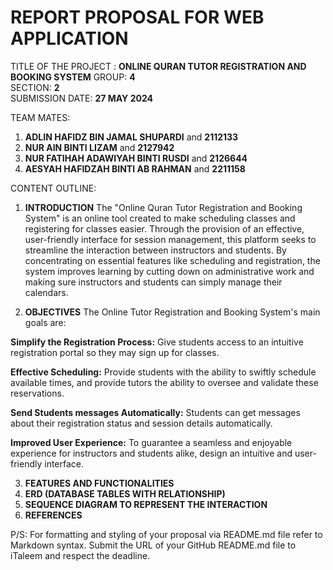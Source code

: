 # REPORT PROPOSAL FOR WEB APPLICATION
TITLE OF THE PROJECT : **ONLINE QURAN TUTOR REGISTRATION AND BOOKING SYSTEM**
GROUP: **4**  
SECTION: **2**  
SUBMISSION DATE: **27 MAY 2024**

TEAM MATES:
1. **ADLIN HAFIDZ BIN JAMAL SHUPARDI** and **2112133**
2. **NUR AIN BINTI LIZAM** and **2127942**
3. **NUR FATIHAH ADAWIYAH BINTI RUSDI** and **2126644**
4. **AESYAH HAFIDZAH BINTI AB RAHMAN** and **2211158**

CONTENT OUTLINE:
1. **INTRODUCTION**
The "Online Quran Tutor Registration and Booking System" is an online tool created to make scheduling classes and registering for classes easier. Through the provision of an effective, user-friendly interface for session management, this platform seeks to streamline the interaction between instructors and students. By concentrating on essential features like scheduling and registration, the system improves learning by cutting down on administrative work and making sure instructors and students can simply manage their calendars.

3. **OBJECTIVES**
The Online Tutor Registration and Booking System's main goals are:

**Simplify the Registration Process:** Give students access to an intuitive registration portal so they may sign up for classes.  

**Effective Scheduling:** Provide students with the ability to swiftly schedule available times, and provide tutors the ability to oversee and validate these reservations.

**Send Students messages Automatically:** Students can get messages about their registration status and session details automatically.  

**Improved User Experience:** To guarantee a seamless and enjoyable experience for instructors and students alike, design an intuitive and user-friendly interface.

3. **FEATURES AND FUNCTIONALITIES**
4. **ERD (DATABASE TABLES WITH RELATIONSHIP)**
5. **SEQUENCE DIAGRAM TO REPRESENT THE INTERACTION** 
6. **REFERENCES**

P/S: For formatting and styling of your proposal via README.md file refer to Markdown 
syntax. Submit the URL of your GitHub README.md file to iTaleem and respect the 
deadline.
